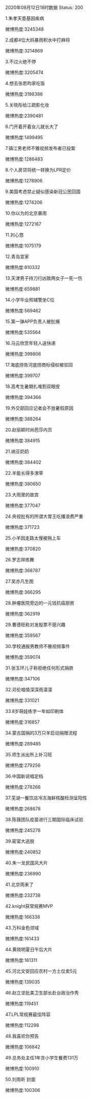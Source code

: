 2020年08月12日18时数据
Status: 200

1.朱孝天患基因疾病

微博热度:3245348

2.成都4位大妈暴雨积水中打麻将

微博热度:3214869

3.不过火绝不停

微博热度:3205474

4.想去张若昀家吃饭

微博热度:3198386

5.关晓彤给江疏影化妆

微博热度:2390481

6.门开着开着女儿就长大了

微博热度:1499495

7.镇江男老师不雅视频发布者已投案

微博热度:1286483

8.个人房贷将统一转换为LPR定价

微博热度:1278906

9.美国考虑禁止疑似感染新冠公民回国

微博热度:1274206

10.你以为的北京暴雨

微博热度:1272167

11.刘心悠

微博热度:1075179

12.青岛宜家

微博热度:810332

13.天津男子持刀行凶致两女子一死一伤

微博热度:659881

14.小学毕业照辅警坐C位

微博热度:569462

15.第一弹APP负责人被批捕

微博热度:535564

16.马云欣赏年轻人送快递

微博热度:399806

17.海底捞告河底捞商标侵权被驳回

微博热度:399707

18.高考生暑期扎堆割双眼皮

微博热度:394366

19.外交部回应记者会不放暑假原因

微博热度:388264

20.赵丽颖时尚芭莎内页

微博热度:384915

21.纳豆奶奶

微博热度:384402

22.羊能长得多潦草

微博热度:380650

23.大雨里的故宫

微博热度:377047

24.央视批有的所谓大胃王吃播浪费严重

微博热度:371723

25.小羊因走路太慢被捎上车

微博热度:370820

26.罗志祥练舞

微博热度:368787

27.吴亦凡生图

微博热度:366295

28.肿瘤医院旁边的一元钱抗癌厨房

微博热度:362919

29.曹德旺称对发股票不感兴趣

微博热度:359567

30.学校通报男教师不雅视频事件

微博热度:359074

31.张玉环儿子称拒绝任何形式捐款

微博热度:347106

32.邓伦唱情深深雨濛濛

微博热度:331021

33.8岁萌娃练字一年如印刷体

微博热度:316857

34.蒙古国捐的3万只羊启动捐赠流程

微博热度:289485

35.师生派出所上补习班

微博热度:279256

36.中国新说唱定档

微博热度:278266

37.芜湖一餐饮店冷冻海鲜核酸检测呈阳性

微博热度:268678

38.陈薇团队疫苗进行三期国际临床试验

微博热度:245278

39.密室大逃脱

微博热度:240852

40.朱一龙民国风大片

微博热度:236990

41.北京雨来了

微博热度:232738

42.knight获常规赛MVP

微博热度:166338

43.万科金色领域

微博热度:161433

44.黄晓明夏日午后大片

微博热度:161311

45.河北文安回应农村一方土仅卖5元

微博热度:139035

46.赵立坚批美卫生部长赴台政治作秀

微博热度:119451

47.LPL常规赛最佳阵容

微博热度:112298

48.我喜欢你预告

微博热度:106842

49.总务处主任1年贪小学生餐费131万

微博热度:100910

50.刘雨昕 封面

微博热度:100306

